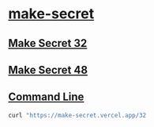 # <a href="https://make-secret.vercel.app/32">make-secret</a>

## <a href="https://make-secret.vercel.app/32">Make Secret 32

## <a href="https://make-secret.vercel.app/48">Make Secret 48

## Command Line

```bash
curl "https://make-secret.vercel.app/32
```
